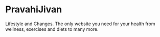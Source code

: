 # PravahiJivan
Lifestyle and Changes. The only website you need for your health from wellness, exercises and diets to many more.
